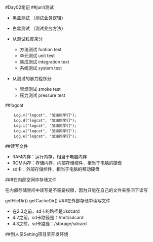 #Day02笔记
##junit测试

* 黑盒测试 （测试业务逻辑）
* 白盒测试 （测试业务方法）
* 从测试粒度来分
	
	* 方法测试 funtion test
	* 单元测试 unit test
	* 集成测试 integration text
	* 系统测试 system test
	
* 从测试的暴力程序分:
 
	* 冒烟测试 smoke test
	* 压力测试 pressure test


##logcat	

		Log.v("logcat", "加油同学们");
		Log.d("logcat", "加油同学们");
		Log.i("logcat", "加油同学们");
		Log.w("logcat", "加油同学们");
		Log.e("logcat", "加油同学们");

##读写文件
* RAM内存：运行内存，相当于电脑内存
* ROM内存：存储内存，内部存储控件，相当于电脑的硬盘
* sd卡：外部存储控件，相当于电脑的移动硬盘

###在内部空间中存储文件

在内部存储空间中读写是不需要权限，因为只能在自己的文件夹空间下读写

getFileDir()
getCacheDir()
###在外部存储中读写文件
* 在2.3之前，sd卡的路径是:/sdcard
* 4.2之前，sd卡路径是：/mnt/sdcard
* 4.3之前，sd卡路径：/storage/sdcard

<uses-permission android:name="android.permission.WRITE_EXTERNAL_STORAGE"/>

##到人员Setting项目至开发环境